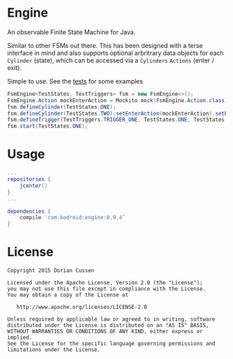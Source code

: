 Engine
======

An observable Finite State Machine for Java.

Similar to other FSMs out there. This has been designed with a terse interface in mind and also supports optional arbritrary data objects for each `Cylinder` (state), which can be accessed via a `Cylinders` `Actions` (enter / exit). 

Simple to use. See the [tests](https://github.com/doridori/Engine/blob/master/src/test/java/FsmEngineTest.java) for some examples

```java
FsmEngine<TestStates, TestTriggers> fsm = new FsmEngine<>();
FsmEngine.Action mockEnterAction = Mockito.mock(FsmEngine.Action.class);
fsm.defineCylinder(TestStates.ONE);
fsm.defineCylinder(TestStates.TWO).setEnterAction(mockEnterAction).setRequiredDataType(String.class);
fsm.defineTrigger(TestTriggers.TRIGGER_ONE, TestStates.ONE, TestStates.TWO);
fsm.start(TestStates.ONE);
```

Usage
=====

```gradle
...
repositories {
    jcenter()
}
...

dependencies {
    compile 'com.kodroid:engine:0.9.4’
}
```

License
=======

    Copyright 2015 Dorian Cussen

    Licensed under the Apache License, Version 2.0 (the "License");
    you may not use this file except in compliance with the License.
    You may obtain a copy of the License at

       http://www.apache.org/licenses/LICENSE-2.0

    Unless required by applicable law or agreed to in writing, software
    distributed under the License is distributed on an "AS IS" BASIS,
    WITHOUT WARRANTIES OR CONDITIONS OF ANY KIND, either express or implied.
    See the License for the specific language governing permissions and
    limitations under the License.
